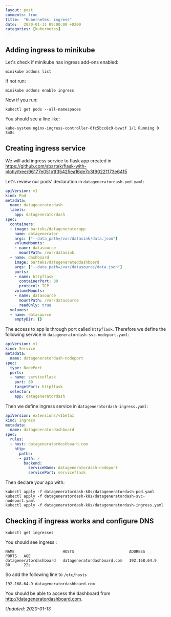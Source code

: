 ```yaml
---
layout: post
comments: true
title:  "Kubernetes: ingress"
date:   2020-01-11 09:00:00 +0200
categories: [kubernetes]
---
```


## Adding ingress to minikube

Let's check if minikube has ingress add-ons enabled:

``` shell
minikube addons list
```

If not run:

``` shell
minikube addons enable ingress
```

Now if you run:

``` shell
kubectl get pods --all-namespaces
```

You should see a line like:

``` shell
kube-system nginx-ingress-controller-6fc5bcc8c9-bvwtf 1/1 Running 0 3m8s
```

## Creating ingress service

We will add ingress service to flask app created in 
<https://github.com/sbartek/flask-with-plotly/tree/96177e051b1f35425ea16de7c3f90221173e64f5>


Let's review our pods' declaration in `datageneratordash-pod.yaml`:

``` yaml
apiVersion: v1
kind: Pod
metadata:
  name: datageneratordash
  labels:
    app: datageneratordash
spec:
  containers:
  - image: barteks/datageneratorapp
    name: datagenerator
    args: ["--data_path=/var/datasink/data.json"]
    volumeMounts:
    - name: datasource
      mountPath: /var/datasink
  - name: dashboard
    image: barteks/datagenerateddashboard
    args: ["--data_path=/var/datasource/data.json"]
    ports:
    - name: httpflask
      containerPort: 80
      protocol: TCP
    volumeMounts:
    - name: datasource
      mountPath: /var/datasource
      readOnly: true
  volumes:
  - name: datasource
    emptyDir: {}
```

The access to app is through port called `httpflask`. Therefore we define the following service in 
`datageneratordash-svc-nodeport.yaml`:

``` yaml
apiVersion: v1
kind: Service
metadata:
  name: datageneratordash-nodeport
spec:
  type: NodePort
  ports:
  - name: serviceflask
    port: 80
    targetPort: httpflask
  selector:
    app: datageneratordash
```

Then we define ingress service in `datageneratordash-ingress.yaml`:

``` yaml
apiVersion: extensions/v1beta1
kind: Ingress
metadata:
  name: datageneratordashboard
spec:
  rules:
  - host: datageneratordashboard.com
    http:
      paths:
      - path: /
        backend:
          serviceName: datageneratordash-nodeport
          servicePort: serviceflask
```

Then declare your app with:

``` shell
kubectl apply -f datageneratordash-k8s/datageneratordash-pod.yaml
kubectl apply -f datageneratordash-k8s/datageneratordash-svc-nodeport.yaml
kubectl apply -f datageneratordash-k8s/datageneratordash-ingress.yaml
```

## Checking if ingress works and configure DNS

``` shell
kubectl get ingresses
```

You should see ingress :

``` shell
NAME                     HOSTS                        ADDRESS        PORTS   AGE
datageneratordashboard   datageneratordashboard.com   192.168.64.9   80      22s
```

So add the following line to `/etc/hosts`

``` shell
192.168.64.9 datageneratordashboard.com
```

You should be able to access the dashboard from <http://datageneratordashboard.com>.


_Updated: 2020-01-13_

